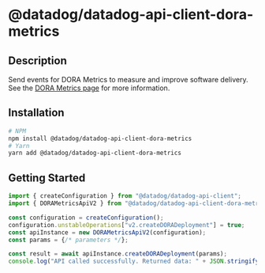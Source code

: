 # @datadog/datadog-api-client-dora-metrics

## Description

Send events for DORA Metrics to measure and improve software delivery. See the [DORA Metrics page](https://docs.datadoghq.com/dora_metrics/) for more information.

## Installation

```sh
# NPM
npm install @datadog/datadog-api-client-dora-metrics
# Yarn
yarn add @datadog/datadog-api-client-dora-metrics
```

## Getting Started
```ts
import { createConfiguration } from "@datadog/datadog-api-client";
import { DORAMetricsApiV2 } from "@datadog/datadog-api-client-dora-metrics";

const configuration = createConfiguration();
configuration.unstableOperations["v2.createDORADeployment"] = true;
const apiInstance = new DORAMetricsApiV2(configuration);
const params = {/* parameters */};

const result = await apiInstance.createDORADeployment(params);
console.log("API called successfully. Returned data: " + JSON.stringify(result));
```